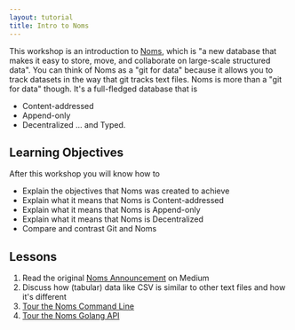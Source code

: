 ```yaml
---
layout: tutorial
title: Intro to Noms
---
```


This workshop is an introduction to [Noms](https://github.com/attic-labs/noms), which is "a new database that makes it easy to store, move, and collaborate on large-scale structured data". You can think of Noms as a "git for data" because it allows you to track datasets in the way that git tracks text files.  Noms is more than a "git for data" though. It's a full-fledged database that is

* Content-addressed
* Append-only
* Decentralized
... and Typed.

## Learning Objectives

After this workshop you will know how to

* Explain the objectives that Noms was created to achieve
* Explain what it means that Noms is Content-addressed
* Explain what it means that Noms is Append-only
* Explain what it means that Noms is Decentralized
* Compare and contrast Git and Noms

## Lessons

1. Read the original [Noms Announcement](https://medium.com/@aboodman/noms-init-98b7f0c3566#.ue3vdtf6h) on Medium
2. Discuss how (tabular) data like CSV is similar to other text files and how it's different
2. [Tour the Noms Command Line](https://github.com/attic-labs/noms/blob/master/doc/cli-tour.md)
3. [Tour the Noms Golang API](https://github.com/attic-labs/noms/blob/master/doc/go-tour.md)
